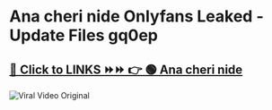 
 # Ana cheri nide Onlyfans Leaked - Update Files gq0ep

## <h2><a href="https://clipsfans.com/Ana_cheri_nide&ref=git">🔗 Click to LINKS ⏩⏩ 👉 🟢 Ana cheri nide </a></h2>

<a href="https://clipsfans.com/Ana_cheri_nide&ref=git" rel="nofollow" data-target="animated-image.originalLink"><img src="https://i.ibb.co.com/xMMVF88/686577567.gif" alt="Viral Video Original" style="max-width: 100%; display: inline-block;" data-target="animated-image.originalImage"></a>

